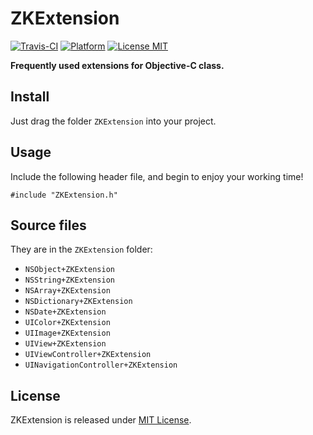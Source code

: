 # ZKExtension


[![Travis-CI](https://travis-ci.org/mushank/ZKExtension.svg?branch=master)](https://travis-ci.org/mushank/ZKUDID) [![Platform](https://img.shields.io/badge/platform-iOS-lightgrey.svg)](http://www.apple.com/ios) [![License MIT](https://img.shields.io/badge/license-MIT-blue.svg)](https://github.com/mushank/ZKExtension/blob/master/LICENSE)

**Frequently used extensions for Objective-C class.**

## Install

Just drag the folder `ZKExtension` into your project.

## Usage

Include the following header file, and begin to enjoy your working time!

```
#include "ZKExtension.h"
```

## Source files

They are in the `ZKExtension` folder:   

- `NSObject+ZKExtension`
- `NSString+ZKExtension`
- `NSArray+ZKExtension`
- `NSDictionary+ZKExtension`
- `NSDate+ZKExtension`
- `UIColor+ZKExtension`
- `UIImage+ZKExtension`
- `UIView+ZKExtension`
- `UIViewController+ZKExtension`
- `UINavigationController+ZKExtension`

## License

ZKExtension is released under [MIT License](https://github.com/mushank/ZKExtension/blob/master/LICENSE).